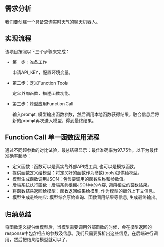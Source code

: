 ## 需求分析
我们要创建一个具备查询实时天气的聊天机器人。

## 实现流程
该项目按照以下三个步骤来完成：
+ 第一步：准备工作
  
    申请API_KEY，配置环境变量。
  
+ 第二步：定义Function Tools

    定义外部函数，描述函数功能。
  
+ 第三步：模型应用Function Call

    输入prompt, 模型输出函数参数，然后调用本地函数获得结果，融合信息后将新的prompt再次送入模型，得到最终结果。
   
## Function Call 单一函数应用流程
通过不同超参数的对比试验，最总结果显示：最佳准确率为97.75%。以下为最佳准确率超参：
+ 定义函数：函数可以是真实的外部API或工具, 也可以是模拟函数。
+ 提供函数定义给模型：将定义好的函数作为参数(tools)提供给模型。
+ 模型生成函数调用JSON：包含要调用的函数名称和参数值。
+ 后端系统执行函数：后端系统根据JSON中的内容, 调用相应的函数结果。
+ 将函数结果返回给模型：函数返回结果给模型, 作为模型的额外上下文信息。
+ 模型生成最终响应: 模型综合原始查询、函数调用结果等信息, 生成最终输出。

## 归纳总结
将函数定义提供给模型后，当模型需要调用外部函数的时候，会在模型返回的response中包含相应的参数及信息。我们只需要解析出这些信息，在后端进行调用，然后把结果给模型就可以了。